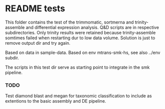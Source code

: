 # README tests

This folder contains the test of the trimmomatic, sortmerna and trinity-assemble and differential expression analysis.
Q&D scripts are in respective subdirectories. Only trinity results were retained because trinity-assemble somtimes failed when restarting dur to low data volume.
Solution is just to remove output dir and try again.

Based on data in sample-data. Based on env mtrans-smk-hs, see also ../env subdir.

The scripts in this test dir serve as starting point to integrate in the smk pipeline.

### TODO

Test diamond blast and megan for taxonomic classification to include as extentions to the basic assembly and DE pipeline.
